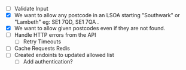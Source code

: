 - [ ] Validate Input
- [x] We want to allow any postcode in an LSOA starting "Southwark" or "Lambeth" eg: SE1 7QD, SE1 7QA .
- [x] We want to allow given postcodes even if they are not found.
- [ ] Handle HTTP errors from the API
  - [ ] Retry Timeouts
- [ ] Cache Requests Redis
- [ ] Created endoints to updated allowed list
  - [ ] Add authentication?
